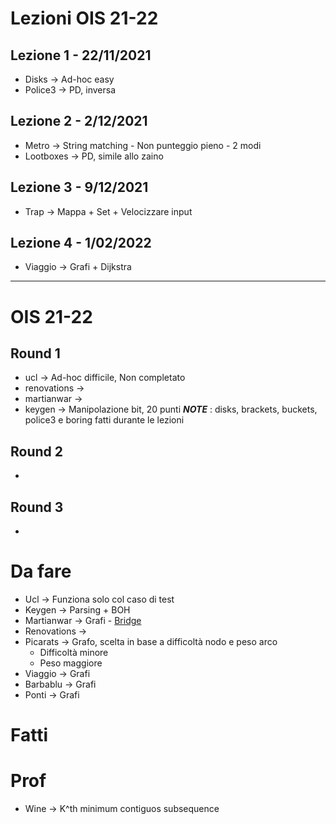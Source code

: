 # Lezioni OIS 21-22
## Lezione 1 - 22/11/2021
* Disks -> Ad-hoc easy
* Police3 -> PD, inversa

## Lezione 2 - 2/12/2021
* Metro -> String matching - Non punteggio pieno - 2 modi
* Lootboxes -> PD, simile allo zaino

## Lezione 3 - 9/12/2021
* Trap -> Mappa + Set + Velocizzare input

## Lezione 4 - 1/02/2022
* Viaggio -> Grafi + Dijkstra

---------------------------------

# OIS 21-22
## Round 1
* ucl -> Ad-hoc difficile, Non completato
* renovations -> 
* martianwar -> 
* keygen -> Manipolazione bit, 20 punti
_**NOTE**_ : disks, brackets, buckets, police3 e boring fatti durante le lezioni

## Round 2
* 

## Round 3
* 

# Da fare

* Ucl -> Funziona solo col caso di test
* Keygen -> Parsing + BOH
* Martianwar -> Grafi - [Bridge](https://en.wikipedia.org/wiki/Bridge_%28graph_theory%29)
* Renovations -> 
* Picarats -> Grafo, scelta in base a difficoltà nodo e peso arco
  * Difficoltà minore
  * Peso maggiore
* Viaggio -> Grafi
* Barbablu -> Grafi
* Ponti -> Grafi

# Fatti

# Prof
* Wine -> K^th minimum contiguos subsequence